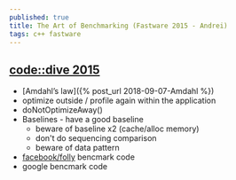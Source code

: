 ```yaml
---
published: true
title: The Art of Benchmarking (Fastware 2015 - Andrei)
tags: c++ fastware
---
```

## [code::dive 2015](https://www.youtube.com/watch?v=vrfYLlR8X8k)
- [Amdahl’s law]({% post_url 2018-09-07-Amdahl %})
- optimize outside / profile again within the application
- doNotOptimizeAway()
- Baselines - have a good baseline
	- beware of baseline x2 (cache/alloc memory)
    - don't do sequencing comparison
    - beware of data pattern
- [facebook/folly](https://github.com/facebook/folly) bencmark code
- google bencmark code